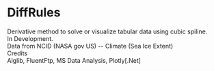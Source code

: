 # DiffRules    
Derivative method to solve or visualize tabular data using cubic spiline.   
In Development.   
Data from NCID (NASA gov US) -- Climate (Sea Ice Extent)     
Credits    
Alglib, FluentFtp, MS Data Analysis, Plotly[.Net]
